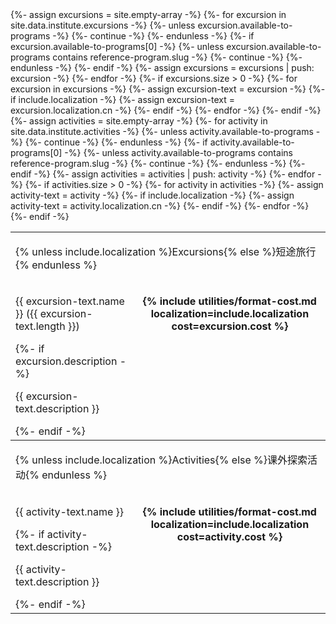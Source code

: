 <table>
{%- assign excursions = site.empty-array -%}
{%- for excursion in site.data.institute.excursions -%}
    {%- unless excursion.available-to-programs -%}
        {%- continue -%}
    {%- endunless -%}
    {%- if excursion.available-to-programs[0] -%}
        {%- unless excursion.available-to-programs contains reference-program.slug -%}
            {%- continue -%}
        {%- endunless -%}
    {%- endif -%}
    {%- assign excursions = excursions | push: excursion -%}
{%- endfor -%}
{%- if excursions.size > 0 -%}
    <tbody>
        <tr class="header"><td colspan="2"><p>{% unless include.localization %}Excursions{% else %}短途旅行{% endunless %}</p></td></tr>
    {%- for excursion in excursions -%}
        {%- assign excursion-text = excursion -%}
        {%- if include.localization -%}
            {%- assign excursion-text = excursion.localization.cn -%}
        {%- endif -%}
        <tr>
            <td>
                <p class="name">{{ excursion-text.name }} ({{ excursion-text.length }})</p>
                {%- if excursion.description -%}
                <p class="description">{{ excursion-text.description }}</p>
                {%- endif -%}
            </td><td class="cost" align="center" valign="top"><p><strong>{% include utilities/format-cost.md localization=include.localization cost=excursion.cost %}</strong></p></td>
        </tr>
    {%- endfor -%}
    </tbody>
{%- endif -%}
{%- assign activities = site.empty-array -%}
{%- for activity in site.data.institute.activities -%}
    {%- unless activity.available-to-programs -%}
        {%- continue -%}
    {%- endunless -%}
    {%- if activity.available-to-programs[0] -%}
        {%- unless activity.available-to-programs contains reference-program.slug -%}
            {%- continue -%}
        {%- endunless -%}
    {%- endif -%}
    {%- assign activities = activities | push: activity -%}
{%- endfor -%}
{%- if activities.size > 0 -%}
    <tbody>
        <tr class="header"><td colspan="2"><p>{% unless include.localization %}Activities{% else %}课外探索活动{% endunless %}</p></td></tr>
    {%- for activity in activities -%}
        {%- assign activity-text = activity -%}
        {%- if include.localization -%}
            {%- assign activity-text = activity.localization.cn -%}
        {%- endif -%}
        <tr>
            <td>
                <p class="name">{{ activity-text.name }}</p>
                {%- if activity-text.description -%}
                <p class="description">{{ activity-text.description }}</p>
                {%- endif -%}
            </td>
            <td class="cost" align="center" valign="top"><p><strong>{% include utilities/format-cost.md localization=include.localization cost=activity.cost %}</strong></p></td></tr>
    {%- endfor -%}
    </tbody>
{%- endif -%}
</table>